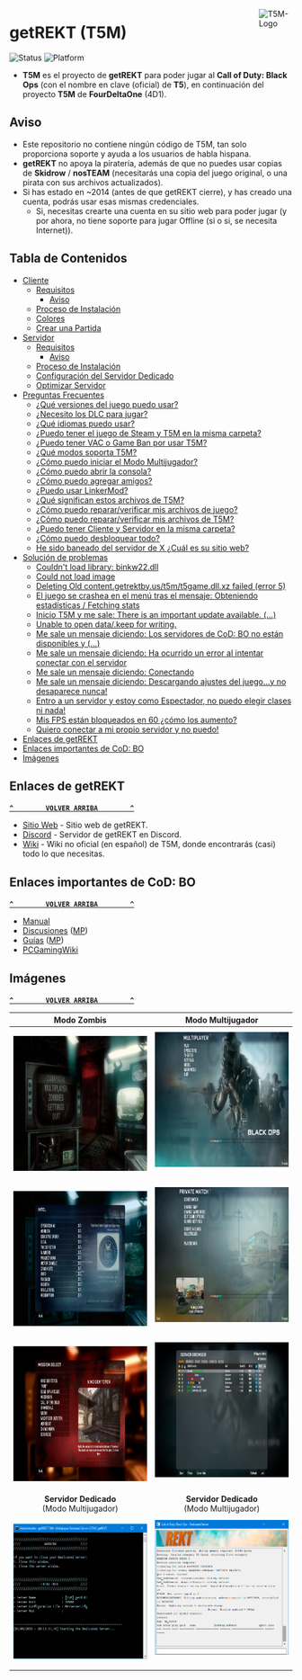 <a href="#"><img src="../../blob/master/Recursos/Imagenes/T5M-Logo.png" alt="T5M-Logo" title="T5M" align="right" width="60" height="60"/>
</a>

# getREKT (T5M)
![Status](https://img.shields.io/badge/Status-Online-green.svg) ![Platform](https://img.shields.io/badge/Platform-Windows-lightgrey.svg)
- **T5M** es el proyecto de **getREKT** para poder jugar al **Call of Duty: Black Ops** (con el nombre en clave (oficial) de **T5**), en continuación del proyecto **T5M** de **FourDeltaOne** (4D1).

## Aviso
- Este repositorio no contiene ningún código de T5M, tan solo proporciona soporte y ayuda a los usuarios de habla hispana.
- **getREKT** no apoya la piratería, además de que no puedes usar copias de **Skidrow** / **nosTEAM** (necesitarás una copia del juego original, o una pirata con sus archivos actualizados).
- Si has estado en ~2014 (antes de que getREKT cierre), y has creado una cuenta, podrás usar esas mismas credenciales.
  * Si, necesitas crearte una cuenta en su sitio web para poder jugar (y por ahora, no tiene soporte para jugar Offline (si o si, se necesita Internet)).

## Tabla de Contenidos
- [Cliente](../../wiki/Cliente)
  - [Requisitos](../../wiki/Cliente#requisitos)
    - [Aviso](../../wiki/Cliente#aviso)
  - [Proceso de Instalación](../../wiki/Cliente#proceso-de-instalación)
  - [Colores](../../wiki/Cliente#colores)
  - [Crear una Partida](../../wiki/Cliente#crear-una-partida)
- [Servidor](../../wiki/Servidor)
  - [Requisitos](../../wiki/Servidor#requisitos)
    - [Aviso](../../wiki/Servidor#aviso)
  - [Proceso de Instalación](../../wiki/Servidor#proceso-de-instalación)
  - [Configuración del Servidor Dedicado](../../wiki/Servidor#configuración-del-servidor-dedicado)
  - [Optimizar Servidor](../../wiki/Servidor#optimizar-servidor)
- [Preguntas Frecuentes](../../wiki/Preguntas-Frecuentes)
  - [¿Qué versiones del juego puedo usar?](../../wiki/Preguntas-Frecuentes#qué-versiones-del-juego-puedo-usar)
  - [¿Necesito los DLC para jugar?](../../wiki/Preguntas-Frecuentes#necesito-los-dlc-para-jugar)
  - [¿Qué idiomas puedo usar?](../../wiki/Preguntas-Frecuentes#qué-idiomas-puedo-usar)
  - [¿Puedo tener el juego de Steam y T5M en la misma carpeta?](../../wiki/Preguntas-Frecuentes#puedo-tener-el-juego-de-steam-y-t5m-en-la-misma-carpeta)
  - [¿Puedo tener VAC o Game Ban por usar T5M?](../../wiki/Preguntas-Frecuentes#puedo-tener-vac-o-game-ban-por-usar-t5m)
  - [¿Qué modos soporta T5M?](../../wiki/Preguntas-Frecuentes#qué-modos-soporta-t5m)
  - [¿Cómo puedo iniciar el Modo Multijugador?](../../wiki/Preguntas-Frecuentes#cómo-puedo-iniciar-el-modo-multijugador)
  - [¿Cómo puedo abrir la consola?](../../wiki/Preguntas-Frecuentes#cómo-puedo-abrir-la-consola)
  - [¿Cómo puedo agregar amigos?](../../wiki/Preguntas-Frecuentes#cómo-puedo-agregar-amigos)
  - [¿Puedo usar LinkerMod?](../../wiki/Preguntas-Frecuentes#puedo-usar-linkermod)
  - [¿Qué significan estos archivos de T5M?](../../wiki/Preguntas-Frecuentes#qué-significan-estos-archivos-de-t5m)
  - [¿Cómo puedo reparar/verificar mis archivos de juego?](../../wiki/Preguntas-Frecuentes#cómo-puedo-repararverificar-mis-archivos-de-juego)
  - [¿Cómo puedo reparar/verificar mis archivos de T5M?](../../wiki/Preguntas-Frecuentes#cómo-puedo-repararverificar-mis-archivos-de-t5m)
  - [¿Puedo tener Cliente y Servidor en la misma carpeta?](../../wiki/Preguntas-Frecuentes#puedo-tener-cliente-y-servidor-en-la-misma-carpeta)
  - [¿Cómo puedo desbloquear todo?](../../wiki/Preguntas-Frecuentes#cómo-puedo-desbloquear-todo)
  - [He sido baneado del servidor de X ¿Cuál es su sitio web?](../../wiki/Preguntas-Frecuentes#he-sido-baneado-del-servidor-de-x-cuál-es-su-sitio-web)
- [Solución de problemas](../../wiki/Soluci%C3%B3n-de-problemas)
  - [Couldn't load library: binkw22.dll](../../wiki/Soluci%C3%B3n-de-problemas#couldnt-load-library-binkw22dll)
  - [Could not load image](../../wiki/Soluci%C3%B3n-de-problemas#could-not-load-image)
  - [Deleting Old content.getrektby.us/t5m/t5game.dll.xz failed (error 5)](../../wiki/Soluci%C3%B3n-de-problemas#deleting-old-contentgetrektbyust5mt5gamedllxz-failed-error-5)
  - [El juego se crashea en el menú tras el mensaje: Obteniendo estadísticas / Fetching stats](../../wiki/Soluci%C3%B3n-de-problemas#el-juego-se-crashea-en-el-menú-tras-el-mensaje-obteniendo-estadísticas--fetching-stats)
  - [Inicio T5M y me sale: There is an important update available. (...)](../../wiki/Soluci%C3%B3n-de-problemas#inicio-t5m-y-me-sale-there-is-an-important-update-available-)
  - [Unable to open data/.keep for writing.](../../wiki/Soluci%C3%B3n-de-problemas#unable-to-open-datakeep-for-writing)
  - [Me sale un mensaje diciendo: Los servidores de CoD: BO no están disponibles y (...)](../../wiki/Soluci%C3%B3n-de-problemas#me-sale-un-mensaje-diciendo-los-servidores-de-cod-bo-no-están-disponibles-y-)
  - [Me sale un mensaje diciendo: Ha ocurrido un error al intentar conectar con el servidor](../../wiki/Soluci%C3%B3n-de-problemas#me-sale-un-mensaje-diciendo-ha-ocurrido-un-error-al-intentar-conectar-con-el-servidor)
  - [Me sale un mensaje diciendo: Conectando](../../wiki/Soluci%C3%B3n-de-problemas#me-sale-un-mensaje-diciendo-conectando)
  - [Me sale un mensaje diciendo: Descargando ajustes del juego...y no desaparece nunca!](../../wiki/Soluci%C3%B3n-de-problemas#me-sale-un-mensaje-diciendo-descargando-ajustes-del-juegoy-no-desaparece-nunca)
  - [Entro a un servidor y estoy como Espectador, no puedo elegir clases ni nada!](../../wiki/Soluci%C3%B3n-de-problemas#entro-a-un-servidor-y-estoy-como-espectador-no-puedo-elegir-clases-ni-nada)
  - [Mis FPS están bloqueados en 60 ¿cómo los aumento?](../../wiki/Soluci%C3%B3n-de-problemas#mis-fps-están-bloqueados-en-60-cómo-los-aumento)
  - [Quiero conectar a mi propio servidor y no puedo!](../../wiki/Soluci%C3%B3n-de-problemas#quiero-conectar-a-mi-propio-servidor-y-no-puedo)
- [Enlaces de getREKT](#enlaces-de-getrekt)
- [Enlaces importantes de CoD: BO](#enlaces-importantes-de-cod-bo)
- [Imágenes](#imágenes)

## Enlaces de getREKT
**[`^        VOLVER ARRIBA        ^`](#tabla-de-contenidos)**
- [Sitio Web](https://getrektby.us/) - Sitio web de getREKT.
- [Discord](https://discord.gg/HqjQFCp) - Servidor de getREKT en Discord.
- [Wiki](../../wiki) - Wiki no oficial (en español) de T5M, donde encontrarás (casi) todo lo que necesitas.

## Enlaces importantes de CoD: BO
**[`^        VOLVER ARRIBA        ^`](#tabla-de-contenidos)**
- [Manual](http://store.steampowered.com/manual/42700/)
- [Discusiones](https://steamcommunity.com/app/42700/discussions/) ([MP](https://steamcommunity.com/app/42710/discussions/))
- [Guías](https://steamcommunity.com/app/42700/guides/) ([MP](https://steamcommunity.com/app/42710/guides/))
- [PCGamingWiki](https://pcgamingwiki.com/wiki/Call_of_Duty:_Black_Ops)

## Imágenes
**[`^        VOLVER ARRIBA        ^`](#tabla-de-contenidos)**

|                                                     **Modo Zombis**                                                      |                                           **Modo Multijugador**                                            |
|:------------------------------------------------------------------------------------------------------------------------:|:----------------------------------------------------------------------------------------------------------:|
|    <p align="center"><img src="Recursos/Imagenes/T5M-ZM-01.jpg" alt="T5M-ZM-01.jpg" width="426" height="240">    |    <img src="Recursos/Imagenes/T5M-MP-01.jpg" alt="T5M-MP-01.jpg" width="426" height="240"></p>    |
|    <p align="center"><img src="Recursos/Imagenes/T5M-ZM-02.jpg" alt="T5M-ZM-02.jpg" width="426" height="240">    |    <img src="Recursos/Imagenes/T5M-MP-02.jpg" alt="T5M-MP-02.jpg" width="426" height="240"></p>    |
|    <p align="center"><img src="Recursos/Imagenes/T5M-ZM-03.jpg" alt="T5M-ZM-03.jpg" width="426" height="240">    |    <img src="Recursos/Imagenes/T5M-MP-03.jpg" alt="T5M-MP-03.jpg" width="426" height="240"></p>    |
|                                          **Servidor Dedicado**<br>(Modo Multijugador)                                          |                                **Servidor Dedicado**<br>(Modo Multijugador)                                |
| <p align="center"><img src="Recursos/Imagenes/T5M-SV-MP-01.jpg" alt="T5M-SV-ZM-01.jpg" width="426" height="240"> | <img src="Recursos/Imagenes/T5M-SV-MP-02.jpg" alt="T5M-SV-MP-02.jpg" width="426" height="240"></p> |
